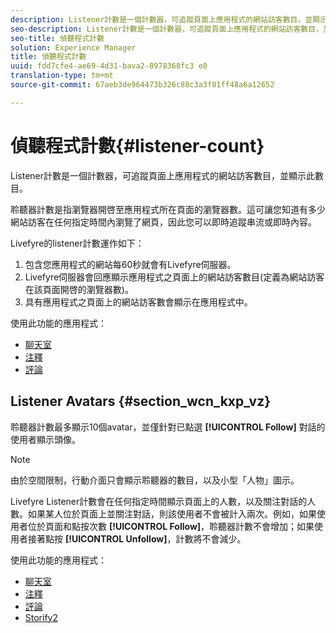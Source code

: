 ```yaml
---
description: Listener計數是一個計數器，可追蹤頁面上應用程式的網站訪客數目，並顯示此數目。
seo-description: Listener計數是一個計數器，可追蹤頁面上應用程式的網站訪客數目，並顯示此數目。
seo-title: 偵聽程式計數
solution: Experience Manager
title: 偵聽程式計數
uuid: fdd7cfe4-ae69-4d31-bava2-8978368fc3 e8
translation-type: tm+mt
source-git-commit: 67aeb3de964473b326c88c3a3f81ff48a6a12652

---
```



# 偵聽程式計數{#listener-count}

Listener計數是一個計數器，可追蹤頁面上應用程式的網站訪客數目，並顯示此數目。

聆聽器計數是指瀏覽器開啓至應用程式所在頁面的瀏覽器數。這可讓您知道有多少網站訪客在任何指定時間內瀏覽了網頁，因此您可以即時追蹤串流或即時內容。

Livefyre的listener計數運作如下：

1. 包含您應用程式的網站每60秒就會有Livefyre伺服器。
1. Livefyre伺服器會回應顯示應用程式之頁面上的網站訪客數目(定義為網站訪客在該頁面開啓的瀏覽器數)。
1. 具有應用程式之頁面上的網站訪客數會顯示在應用程式中。

使用此功能的應用程式：

* [聊天室](../c-about-apps/c-chat-app/c-chat-app.md#c_chat_app)
* [注釋](/help/using/c-about-apps/c-comments/c-comments.md)
* [評論](../c-about-apps/c-reviews-app/c-reviews-app.md#c_reviews_app)

## Listener Avatars {#section_wcn_kxp_vz}

聆聽器計數最多顯示10個avatar，並僅針對已點選 **[!UICONTROL Follow]** 對話的使用者顯示頭像。

>[!NOTE]
>
>由於空間限制，行動介面只會顯示聆聽器的數目，以及小型「人物」圖示。

Livefyre Listener計數會在任何指定時間顯示頁面上的人數，以及關注對話的人數。如果某人位於頁面上並關注對話，則該使用者不會被計入兩次。例如，如果使用者位於頁面和點按次數 **[!UICONTROL Follow]**，聆聽器計數不會增加；如果使用者接著點按 **[!UICONTROL Unfollow]**，計數將不會減少。

使用此功能的應用程式：

* [聊天室](../c-about-apps/c-chat-app/c-chat-app.md#c_chat_app)
* [注釋](/help/using/c-about-apps/c-comments/c-comments.md)
* [評論](../c-about-apps/c-reviews-app/c-reviews-app.md#c_reviews_app)
* [Storify2](../c-about-apps/c-storify2/c-storify2.md#c_storify2)

